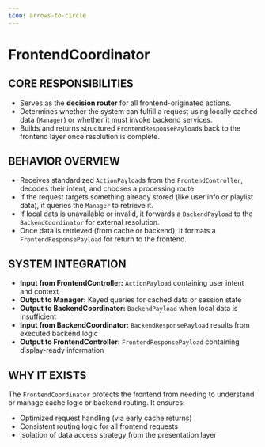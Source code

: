 ```yaml
---
icon: arrows-to-circle
---
```


# FrontendCoordinator

## CORE RESPONSIBILITIES

* Serves as the **decision router** for all frontend-originated actions.
* Determines whether the system can fulfill a request using locally cached data (`Manager`) or whether it must invoke backend services.
* Builds and returns structured `FrontendResponsePayload`s back to the frontend layer once resolution is complete.

## BEHAVIOR OVERVIEW

* Receives standardized `ActionPayload`s from the `FrontendController`, decodes their intent, and chooses a processing route.
* If the request targets something already stored (like user info or playlist data), it queries the `Manager` to retrieve it.
* If local data is unavailable or invalid, it forwards a `BackendPayload` to the `BackendCoordinator` for external resolution.
* Once data is retrieved (from cache or backend), it formats a `FrontendResponsePayload` for return to the frontend.

## SYSTEM INTEGRATION

* **Input from FrontendController:** `ActionPayload` containing user intent and context
* **Output to Manager:** Keyed queries for cached data or session state
* **Output to BackendCoordinator:** `BackendPayload` when local data is insufficient
* **Input from BackendCoordinator:** `BackendResponsePayload` results from executed backend logic
* **Output to FrontendController:** `FrontendResponsePayload` containing display-ready information

## WHY IT EXISTS

The `FrontendCoordinator` protects the frontend from needing to understand or manage cache logic or backend routing. It ensures:

* Optimized request handling (via early cache returns)
* Consistent routing logic for all frontend requests
* Isolation of data access strategy from the presentation layer
